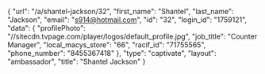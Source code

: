 {
    "url": "\/a\/shantel-jackson\/32",
    "first_name": "Shantel",
    "last_name": "Jackson",
    "email": "s914@hotmail.com",
    "id": "32",
    "login_id": "1759121",
    "data": {
        "profilePhoto": "\/\/sitecdn.tvpage.com\/player\/logos\/default_profile.jpg",
        "job_title": "Counter Manager",
        "local_macys_store": "66",
        "racif_id": "71755565",
        "phone_number": "8455367418"
    },
    "type": "captivate",
    "layout": "ambassador",
    "title": "Shantel Jackson"
}